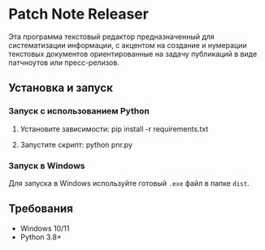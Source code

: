 # Patch Note Releaser
Эта программа текстовый редактор предназначенный для систематизации информации, с акцентом на создание и нумерации текстовых документов 
ориентированные на задачу публикаций в виде патчноутов или пресс-релизов.

## Установка и запуск
### Запуск с использованием Python

1. Установите зависимости:
pip install -r requirements.txt

2. Запустите скрипт:
python pnr.py

### Запуск в Windows 
Для запуска в Windows используйте готовый `.exe` файл в папке `dist`.

## Требования
- Windows 10/11
- Python 3.8+


